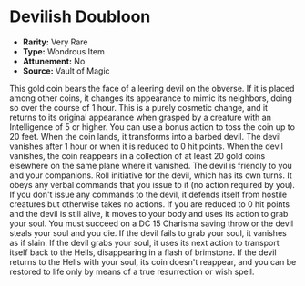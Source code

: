 # Devilish Doubloon

- **Rarity:** Very Rare
- **Type:** Wondrous Item
- **Attunement:** No
- **Source:** Vault of Magic

This gold coin bears the face of a leering devil on the obverse. If it is placed among other coins, it changes its appearance to mimic its neighbors, doing so over the course of 1 hour. This is a purely cosmetic change, and it returns to its original appearance when grasped by a creature with an Intelligence of 5 or higher. You can use a bonus action to toss the coin up to 20 feet. When the coin lands, it transforms into a barbed devil. The devil vanishes after 1 hour or when it is reduced to 0 hit points. When the devil vanishes, the coin reappears in a collection of at least 20 gold coins elsewhere on the same plane where it vanished. The devil is friendly to you and your companions. Roll initiative for the devil, which has its own turns. It obeys any verbal commands that you issue to it (no action required by you). If you don't issue any commands to the devil, it defends itself from hostile creatures but otherwise takes no actions. If you are reduced to 0 hit points and the devil is still alive, it moves to your body and uses its action to grab your soul. You must succeed on a DC 15 Charisma saving throw or the devil steals your soul and you die. If the devil fails to grab your soul, it vanishes as if slain. If the devil grabs your soul, it uses its next action to transport itself back to the Hells, disappearing in a flash of brimstone. If the devil returns to the Hells with your soul, its coin doesn't reappear, and you can be restored to life only by means of a true resurrection or wish spell.
